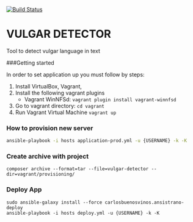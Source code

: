 [![Build Status](https://travis-ci.org/tarnawski/vulgar-detector-api.svg?branch=develop)](https://travis-ci.org/tarnawski/vulgar-detector-api)

VULGAR DETECTOR
===============
Tool to detect vulgar language in text

###Getting started


In order to set application up you must follow by steps:

1. Install VirtualBox, Vagrant,
2. Install the following vagrant plugins
    - Vagrant WinNFSd: `vagrant plugin install vagrant-winnfsd`
3. Go to vagrant directory: `cd vagrant`
4. Run Vagrant Virtual Machine `vagrant up`

### How to provision new server
```bash
ansible-playbook -i hosts application-prod.yml -u {USERNAME} -k -K
```

### Create archive with project 
```
composer archive --format=tar --file=vulgar-detector --dir=vagrant/provisioning/
```
### Deploy App
```
sudo ansible-galaxy install --force carlosbuenosvinos.ansistrano-deploy
ansible-playbook -i hosts deploy.yml -u {USERNAME} -k -K
```